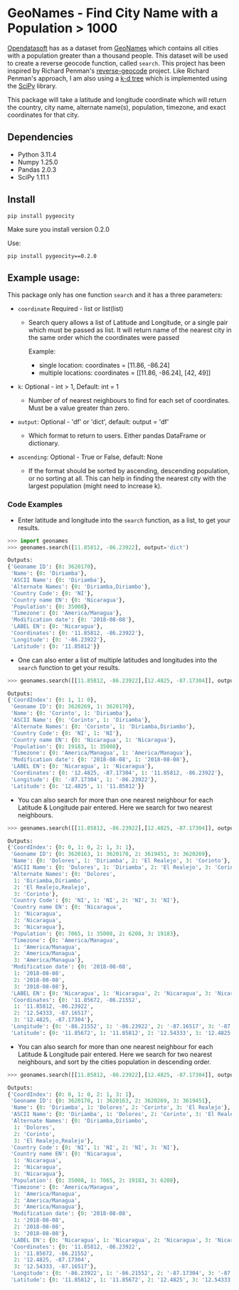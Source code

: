 # GeoNames - Find City Name with a Population > 1000

[Opendatasoft](https://public.opendatasoft.com/explore/dataset/geonames-all-cities-with-a-population-1000/table/?disjunctive.cou_name_en&sort=name) has as a dataset from [GeoNames](https://www.geonames.org/about.html) which contains all cities with a population greater than a thousand people. This dataset will be used to create a reverse geocode function, called `search`. This project has been inspired by Richard Penman's [reverse-geocode](https://pypi.org/project/reverse-geocode/) project. Like Richard Penman's approach, I am also using a [k-d tree](https://en.wikipedia.org/wiki/K-d_tree) which is implemented using the [SciPy](https://docs.scipy.org/doc/scipy/reference/generated/scipy.spatial.KDTree.html) library.

This package will take a latitude and longitude coordinate which will return the country, city name, alternate name(s), population, timezone, and exact coordinates for that city. 

## Dependencies
  * Python 3.11.4
  * Numpy 1.25.0
  * Pandas 2.0.3
  * SciPy 1.11.1

## Install

    pip install pygeocity

Make sure you install version 0.2.0

Use:

    pip install pygeocity==0.2.0

## Example usage:

This package only has one function `search` and it has a three parameters: 
- `coordinate` Required - list or list(list)
  - Search query allows a list of Latitude and Longitude, or a single pair which must be passed as list. It will return name of the nearest city in the same order which the coordinates were passed
    
    Example:
    - single location: coordinates = [11.86, -86.24]
    - multiple locations: coordinates = [[11.86, -86.24], [42, 49]]
    
- `k`: Optional - int > 1, Default: int = 1
    - Number of of nearest neighbours to find for each set of coordinates. Must be a value greater than zero.
    
- `output`: Optional - 'df' or 'dict', default: output = 'df'
    - Which format to return to users. Either pandas DataFrame or dictionary.
    
- `ascending`: Optional - True or False, default: None
  - If the format should be sorted by ascending, descending population, or no sorting at all. This can help in finding the nearest city with the largest population (might need to increase k).

### Code Examples

- Enter latitude and longitude into the `search` function, as a list, to get your results.

```python
>>> import geonames
>>> geonames.search([11.85812, -86.23922], output='dict')

Outputs:
{'Geoname ID': {0: 3620170},
 'Name': {0: 'Diriamba'},
 'ASCII Name': {0: 'Diriamba'},
 'Alternate Names': {0: 'Diriamba,Diriambo'},
 'Country Code': {0: 'NI'},
 'Country name EN': {0: 'Nicaragua'},
 'Population': {0: 35008},
 'Timezone': {0: 'America/Managua'},
 'Modification date': {0: '2018-08-08'},
 'LABEL EN': {0: 'Nicaragua'},
 'Coordinates': {0: '11.85812, -86.23922'},
 'Longitude': {0: '-86.23922'},
 'Latitude': {0: '11.85812'}}
```



- One can also enter a list of multiple latitudes and longitudes into the `search` function to get your results.

```python
>>> geonames.search([[11.85812, -86.23922],[12.4825, -87.17304]], output='dict')

Outputs:
{'CoordIndex': {0: 1, 1: 0},
 'Geoname ID': {0: 3620269, 1: 3620170},
 'Name': {0: 'Corinto', 1: 'Diriamba'},
 'ASCII Name': {0: 'Corinto', 1: 'Diriamba'},
 'Alternate Names': {0: 'Corinto', 1: 'Diriamba,Diriambo'},
 'Country Code': {0: 'NI', 1: 'NI'},
 'Country name EN': {0: 'Nicaragua', 1: 'Nicaragua'},
 'Population': {0: 19183, 1: 35008},
 'Timezone': {0: 'America/Managua', 1: 'America/Managua'},
 'Modification date': {0: '2018-08-08', 1: '2018-08-08'},
 'LABEL EN': {0: 'Nicaragua', 1: 'Nicaragua'},
 'Coordinates': {0: '12.4825, -87.17304', 1: '11.85812, -86.23922'},
 'Longitude': {0: '-87.17304', 1: '-86.23922'},
 'Latitude': {0: '12.4825', 1: '11.85812'}}
```

- You can also search for more than one nearest neighbour for each Latitude & Longitude pair entered. Here we search for two nearest neighbours.

```python
>>> geonames.search([[11.85812, -86.23922],[12.4825, -87.17304]], output='dict', k=2)

Outputs:
{'CoordIndex': {0: 0, 1: 0, 2: 1, 3: 1},
 'Geoname ID': {0: 3620163, 1: 3620170, 2: 3619451, 3: 3620269},
 'Name': {0: 'Dolores', 1: 'Diriamba', 2: 'El Realejo', 3: 'Corinto'},
 'ASCII Name': {0: 'Dolores', 1: 'Diriamba', 2: 'El Realejo', 3: 'Corinto'},
 'Alternate Names': {0: 'Dolores',
  1: 'Diriamba,Diriambo',
  2: 'El Realejo,Realejo',
  3: 'Corinto'},
 'Country Code': {0: 'NI', 1: 'NI', 2: 'NI', 3: 'NI'},
 'Country name EN': {0: 'Nicaragua',
  1: 'Nicaragua',
  2: 'Nicaragua',
  3: 'Nicaragua'},
 'Population': {0: 7065, 1: 35008, 2: 6208, 3: 19183},
 'Timezone': {0: 'America/Managua',
  1: 'America/Managua',
  2: 'America/Managua',
  3: 'America/Managua'},
 'Modification date': {0: '2018-08-08',
  1: '2018-08-08',
  2: '2018-08-08',
  3: '2018-08-08'},
 'LABEL EN': {0: 'Nicaragua', 1: 'Nicaragua', 2: 'Nicaragua', 3: 'Nicaragua'},
 'Coordinates': {0: '11.85672, -86.21552',
  1: '11.85812, -86.23922',
  2: '12.54333, -87.16517',
  3: '12.4825, -87.17304'},
 'Longitude': {0: '-86.21552', 1: '-86.23922', 2: '-87.16517', 3: '-87.17304'},
 'Latitude': {0: '11.85672', 1: '11.85812', 2: '12.54333', 3: '12.4825'}}
```

- You can also search for more than one nearest neighbour for each Latitude & Longitude pair entered. Here we search for two nearest neighbours, and sort by the cities population in descending order.

```python
>>> geonames.search([[11.85812, -86.23922],[12.4825, -87.17304]], output='dict', k=2, ascending=False)

Outputs:
{'CoordIndex': {0: 0, 1: 0, 2: 1, 3: 1},
 'Geoname ID': {0: 3620170, 1: 3620163, 2: 3620269, 3: 3619451},
 'Name': {0: 'Diriamba', 1: 'Dolores', 2: 'Corinto', 3: 'El Realejo'},
 'ASCII Name': {0: 'Diriamba', 1: 'Dolores', 2: 'Corinto', 3: 'El Realejo'},
 'Alternate Names': {0: 'Diriamba,Diriambo',
  1: 'Dolores',
  2: 'Corinto',
  3: 'El Realejo,Realejo'},
 'Country Code': {0: 'NI', 1: 'NI', 2: 'NI', 3: 'NI'},
 'Country name EN': {0: 'Nicaragua',
  1: 'Nicaragua',
  2: 'Nicaragua',
  3: 'Nicaragua'},
 'Population': {0: 35008, 1: 7065, 2: 19183, 3: 6208},
 'Timezone': {0: 'America/Managua',
  1: 'America/Managua',
  2: 'America/Managua',
  3: 'America/Managua'},
 'Modification date': {0: '2018-08-08',
  1: '2018-08-08',
  2: '2018-08-08',
  3: '2018-08-08'},
 'LABEL EN': {0: 'Nicaragua', 1: 'Nicaragua', 2: 'Nicaragua', 3: 'Nicaragua'},
 'Coordinates': {0: '11.85812, -86.23922',
  1: '11.85672, -86.21552',
  2: '12.4825, -87.17304',
  3: '12.54333, -87.16517'},
 'Longitude': {0: '-86.23922', 1: '-86.21552', 2: '-87.17304', 3: '-87.16517'},
 'Latitude': {0: '11.85812', 1: '11.85672', 2: '12.4825', 3: '12.54333'}}
```